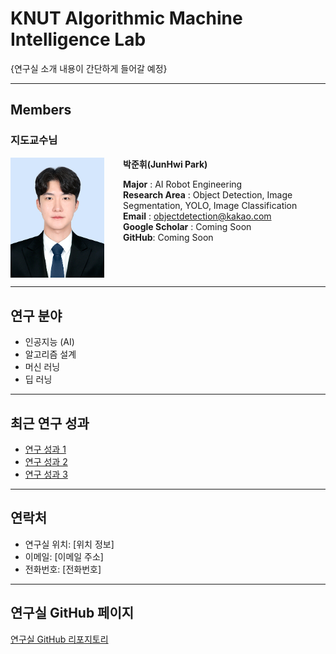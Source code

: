 # KNUT Algorithmic Machine Intelligence Lab

{연구실 소개 내용이 간단하게 들어갈 예정}

---

## Members

### 지도교수님
<img src="./박준휘-objectdetection@kakao.jpg" alt="Professor Image" width="150" align="left" style="margin-right: 30px; border: none;" />

**박준휘(JunHwi Park)**  

**Major** : AI Robot Engineering  
**Research Area** : Object Detection, Image Segmentation, YOLO, Image Classification  
**Email** : objectdetection@kakao.com  
**Google Scholar** : Coming Soon  
**GitHub**: Coming Soon

<br clear="left"/>

---

## 연구 분야

- 인공지능 (AI)
- 알고리즘 설계
- 머신 러닝
- 딥 러닝

---

## 최근 연구 성과

- [연구 성과 1](링크를_넣으세요)
- [연구 성과 2](링크를_넣으세요)
- [연구 성과 3](링크를_넣으세요)

---

## 연락처

- 연구실 위치: [위치 정보]
- 이메일: [이메일 주소]
- 전화번호: [전화번호]

---

## 연구실 GitHub 페이지
[연구실 GitHub 리포지토리](링크를_넣으세요)
